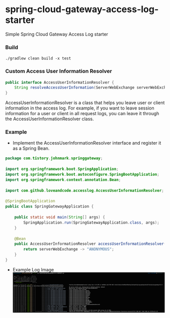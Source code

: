 # spring-cloud-gateway-access-log-starter
Simple Spring Cloud Gateway Access Log starter


### Build
```shell
./gradlew clean build -x test
```


### Custom Access User Information Resolver

```java
public interface AccessUserInformationResolver {
	String resolveAccessUserInformation(ServerWebExchange serverWebExchange);
}
```

AccessUserInformationResolver is a class that helps you leave user or client information in the access log.
For example, if you want to leave session information for a user or client in all request logs, you can leave it through the AccessUserInformationResolver class.

### Example
- Implement the AccessUserInformationResolver interface and register it as a Spring Bean.
```java
package com.tistory.johnmark.springgateway;

import org.springframework.boot.SpringApplication;
import org.springframework.boot.autoconfigure.SpringBootApplication;
import org.springframework.context.annotation.Bean;

import com.github.loveandcode.accesslog.AccessUserInformationResolver;

@SpringBootApplication
public class SpringGatewayApplication {

	public static void main(String[] args) {
		SpringApplication.run(SpringGatewayApplication.class, args);
	}

	@Bean
	public AccessUserInformationResolver accessUserInformationResolver() {
		return serverWebExchange -> "ANONYMOUS";
	}
}


```

- Example Log Image
![gatewayAccessLogExample](./image.png)
